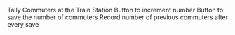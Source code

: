 Tally Commuters at the Train Station
Button to increment number
Button to save the number of commuters
Record number of previous commuters after every save

